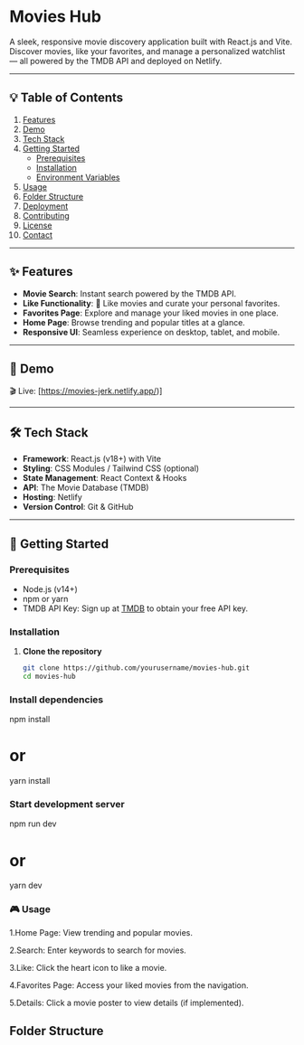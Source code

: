 # Movies Hub

A sleek, responsive movie discovery application built with React.js and Vite. Discover movies, like your favorites, and manage a personalized watchlist — all powered by the TMDB API and deployed on Netlify.

---

## 💡 Table of Contents
1. [Features](#-features)  
2. [Demo](#-demo)  
3. [Tech Stack](#-tech-stack)  
4. [Getting Started](#-getting-started)  
   - [Prerequisites](#prerequisites)  
   - [Installation](#installation)  
   - [Environment Variables](#environment-variables)  
5. [Usage](#-usage)  
6. [Folder Structure](#-folder-structure)  
7. [Deployment](#-deployment)  
8. [Contributing](#-contributing)  
9. [License](#-license)  
10. [Contact](#-contact)  

---

## ✨ Features
- **Movie Search**: Instant search powered by the TMDB API.  
- **Like Functionality**: 💖 Like movies and curate your personal favorites.  
- **Favorites Page**: Explore and manage your liked movies in one place.  
- **Home Page**: Browse trending and popular titles at a glance.  
- **Responsive UI**: Seamless experience on desktop, tablet, and mobile.  

---

## 🔗 Demo
🎬 Live: [https://movies-jerk.netlify.app/)]


---

## 🛠️ Tech Stack
- **Framework**: React.js (v18+) with Vite  
- **Styling**: CSS Modules / Tailwind CSS (optional)  
- **State Management**: React Context & Hooks  
- **API**: The Movie Database (TMDB)  
- **Hosting**: Netlify  
- **Version Control**: Git & GitHub  

---

## 🚀 Getting Started

### Prerequisites
- Node.js (v14+)  
- npm or yarn  
- TMDB API Key: Sign up at [TMDB](https://www.themoviedb.org/) to obtain your free API key.  

### Installation
1. **Clone the repository**  
   ```bash
   git clone https://github.com/yourusername/movies-hub.git
   cd movies-hub
### Install dependencies
npm install
# or
yarn install
### Start development server
npm run dev
# or
yarn dev
### 🎮 Usage
1.Home Page: View trending and popular movies.

2.Search: Enter keywords to search for movies.

3.Like: Click the heart icon to like a movie.

4.Favorites Page: Access your liked movies from the navigation.

5.Details: Click a movie poster to view details (if implemented).
## Folder Structure

